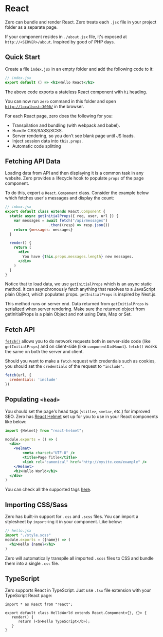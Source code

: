 # React

Zero can bundle and render React. Zero treats each `.jsx` file in your project folder as a separate page.

If your component resides in `./about.jsx` file, it's exposed at `http://<SERVER>/about`. Inspired by good ol' PHP days.

## Quick Start

Create a file `index.jsx` in an empty folder and add the following code to it:

```jsx
// index.jsx
export default () => <h1>Hello React</h1>
```

The above code exports a stateless React component with `h1` heading.

You can now run `zero` command in this folder and open [`http://localhost:3000/`](http://localhost:3000) in the browser.

For each React page, zero does the following for you:
- Transpilation and bundling (with webpack and babel).
- Bundle CSS/SASS/SCSS.
- Server rendering, so you don't see blank page until JS loads.
- Inject session data into `this.props`.
- Automatic code splitting

## Fetching API Data
Loading data from API and then displaying it is a common task in any website. Zero provides a lifecycle hook to populate `props` of the page component.

To do this, export a `React.Component` class. Consider the example below which fetches user's messages and display the count:

```jsx
// inbox.jsx
export default class extends React.Component {
  static async getInitialProps({ req, user, url }) {
    var messages = await fetch("/api/messages")
                    .then((resp) => resp.json())
    return {messages: messages}
  }

  render() {
    return (
      <div>
        You have {this.props.messages.length} new messages.
      </div>
    )
  }
}
```

Notice that to load data, we use `getInitialProps` which is an async static method. It can asynchronously fetch anything that resolves to a JavaScript plain Object, which populates props. `getInitialProps` is inspired by Next.js.

This method runs on server end. Data returned from `getInitialProps` is serialized when server rendering. Make sure the returned object from getInitialProps is a plain Object and not using Date, Map or Set.

## Fetch API
[`fetch()`](https://developers.google.com/web/updates/2015/03/introduction-to-fetch) allows you to do network requests both in server-side code (like `getInitialProps`) and on client-side (like `componentDidMount`). `fetch()` works the same on both the server and client.

Should you want to make a `fetch` request with credentials such as cookies, you should set the `credentials` of the request to `"include"`.

```js
fetch(url, {
  credentials: 'include'
})
```


## Populating `<head>`
You should set the page's head tags (`<title>`, `<meta>`, etc.) for improved SEO. Zero has [React Helmet](https://github.com/nfl/react-helmet) set up for you to use in your React components like below:
```jsx
import {Helmet} from "react-helmet";

module.exports = () => (
  <div>
    <Helmet>
        <meta charset="UTF-8" />
        <title>Page Title</title>
        <link rel="canonical" href="http://mysite.com/example" />
    </Helmet>
    <h1>Hello World</h1>
  </div>
)
```

You can check all the supported tags [here](https://github.com/nfl/react-helmet#reference-guide).

## Importing CSS/Sass
Zero has built-in support for `.css` and `.scss` files. You can import a stylesheet by `import`-ing it in your component. Like below:

```jsx
// hello.jsx
import "./style.scss"
module.exports = ({name}) => (
  <h1>Hello {name}</h1>
)
```

Zero will automatically transpile all imported `.scss` files to CSS and bundle them into a single `.css` file.

## TypeScript
Zero supports React in TypeScript. Just use `.tsx` file extension with your TypeScript React page:

```tsx
import * as React from "react";

export default class HelloWorld extends React.Component<{}, {}> {
   render() {
      return (<b>Hello TypeScript</b>);
   }
}
```